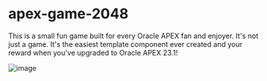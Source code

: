 # apex-game-2048

This is a small fun game built for every Oracle APEX fan and enjoyer. 
It's not just a game. 
It's the easiest template component ever created and your reward when you've upgraded to Oracle APEX 23.1!

![image](https://github.com/baldogiRichard/apex-game-2048/assets/100072414/4e1676e7-e50a-409b-a8e0-d06cb1f6c395)
